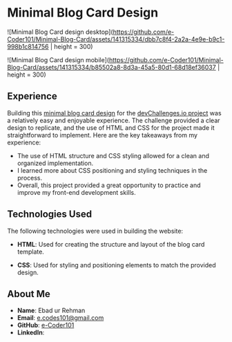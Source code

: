 # Minimal Blog Card Design

![Minimal Blog Card design desktop](https://github.com/e-Coder101/Minimal-Blog-Card/assets/141315334/dbb7c8f4-2a2a-4e9e-b9c1-998b1c814756 | height = 300)

![Minimal Blog Card design mobile](https://github.com/e-Coder101/Minimal-Blog-Card/assets/141315334/b85502a8-8d3a-45a5-80d1-68d18ef36037 | height = 300)


## Experience

Building this [minimal blog card design](https://e-coder101.github.io/Minimal-Blog-Card/) for the [devChallenges.io project](https://devchallenges.io/challenge/27) was a relatively easy and enjoyable experience. The challenge provided a clear design to replicate, and the use of HTML and CSS for the project made it straightforward to implement. Here are the key takeaways from my experience:

- The use of HTML structure and CSS styling allowed for a clean and organized implementation.
- I learned more about CSS positioning and styling techniques in the process.
- Overall, this project provided a great opportunity to practice and improve my front-end development skills.

## Technologies Used

The following technologies were used in building the website:

- **HTML**: Used for creating the structure and layout of the blog card template.

- **CSS**: Used for styling and positioning elements to match the provided design.

## About Me

- **Name**: Ebad ur Rehman
- **Email**: e.codes101@gmail.com
- **GitHub**: [e-Coder101](https://github.com/e-Coder101)
- **LinkedIn**: []()
